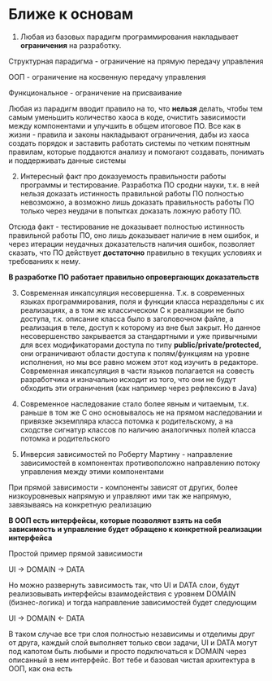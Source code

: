 # Ближе к основам

1) Любая из базовых парадигм программирования накладывает **ограничения** на разработку.

Структурная парадигма - ограничение на прямую передачу управления

ООП - ограничение на косвенную передачу управления

Функциональное - ограничение на присваивание

Любая из парадигм вводит правило на то, что **нельзя** делать, чтобы тем самым уменьшить количество хаоса в коде, очистить зависимости между компонентами и улучшить в общем итоговое ПО. Все как в жизни - правила и законы накладывают ограничения, дабы из хаоса создать порядок и заставить работать системы по четким понятным правилам, которые поддаются анализу и помогают создавать, понимать и поддерживать данные системы

2) Интересный факт про доказуемость правильности работы программы и тестирование. Разработка ПО сродни науки, т.к. в ней нельзя доказать истинность правильной работы ПО полностью невозможно, а возможно лишь доказать правильность работы ПО только через неудачи в попытках доказать ложную работу ПО.

Отсюда факт - тестирование не доказывает полностью истинность правильной работы ПО, оно лишь доказывает наличие в нем ошибок, и через итерации неудачных доказательств наличия ошибок, позволяет сказать, что ПО действует **достаточно** правильно в текущих условиях и требованиях к нему. 

**В разработке ПО работает правильно опровергающих доказательств**

3) Современная инкапсуляция несовершенна. Т.к. в современных языках программирования, поля и функции класса нераздельны с их реализациях, а в том же классическом С к реализации не было доступа, т.к. описание класса было в заголовочном файле, а реализация в теле, доступ к которому из вне был закрыт. Но данное несовершенство закрывается за стандартными и уже привычными для всех модификаторами доступа по типу **public/private/protected,** они ограничивают области доступа к полям/функциям на уровне исполнения, но мы все равно можем этот код изучить в редакторе. Современная инкапсуляция в части языков полагается на совесть разработчика и изначально исходит из того, что они не будут обходить эти ограничения (как например через рефлексию в Java)

4) Современное наследование стало более явным и читаемым, т.к. раньше в том же С оно основывалось не на прямом наследовании и привязке экземпляра класса потомка к родительскому, а на сходстве сигнатур классов по наличию аналогичных полей класса потомка и родительского

5) Инверсия зависимостей по Роберту Мартину - направление зависимостей в компонентах противоположно направлению потоку управления между этими компонентами

При прямой зависимости - компоненты зависят от других, более низкоуровневых напрямую и управляют ими так же напрямую, завязываясь на конкретную реализацию

**В ООП есть интерфейсы, которые позволяют взять на себя зависимость и управление будет обращено к конкретной реализации интерфейса**

Простой пример прямой зависимости

UI → DOMAIN → DATA

Но можно развернуть зависимость так, что UI и DATA слои, будут реализовывать интерфейсы взаимодействия с уровнем DOMAIN (бизнес-логика) и тогда направление зависимостей будет следующим

UI → DOMAIN ← DATA

В таком случае все три слоя полностью независимы и отделимы друг от друга, каждый слой выполняет только свои задачи, UI и DATA могут под капотом быть любыми и просто подключаться к DOMAIN через описанный в нем интерфейс. Вот тебе и базовая чистая архитектура в ООП, как она есть